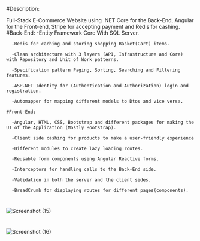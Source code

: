 #Description:

  Full-Stack E-Commerce Website using .NET Core for the Back-End, Angular for the Front-end, Stripe for accepting payment and Redis for cashing.
    #Back-End:
      -Entity Framework Core With SQL Server.
      
      -Redis for caching and storing shopping Basket(Cart) items.
      
      -Clean architecture with 3 layers (API, Infrastructure and Core) with Repository and Unit of Work patterns.
      
      -Specification pattern Paging, Sorting, Searching and Filtering features.
      
      -ASP.NET Identity for (Authentication and Authorization) login and registration.
      
      -Automapper for mapping different models to Dtos and vice versa.
    
    #Front-End:
      
      -Angular, HTML, CSS, Bootstrap and different packages for making the UI of the Application (Mostly Bootstrap).
      
      -Client side cashing for products to make a user-friendly experience
      
      -Different modules to create lazy loading routes.
      
      -Reusable form components using Angular Reactive forms.
      
      -Interceptors for handling calls to the Back-End side.
      
      -Validation in both the server and the client sides.
      
      -BreadCrumb for displaying routes for different pages(components).
#
![Screenshot (15)](https://user-images.githubusercontent.com/55771788/232386437-b5b53a58-e928-4089-b9e0-1d05f592d312.png)
#
![Screenshot (16)](https://user-images.githubusercontent.com/55771788/232386540-277701f5-1fc5-4860-8ff3-cf48e7df615f.png)
